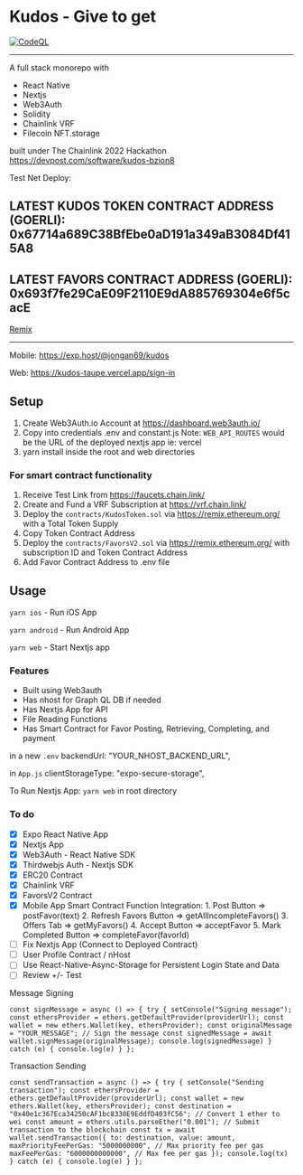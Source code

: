 # Kudos - Give to get

[![CodeQL](https://github.com/jongan69/kudos/actions/workflows/codeql-analysis.yml/badge.svg)](https://github.com/jongan69/kudos/actions/workflows/codeql-analysis.yml)

-----

A full stack monorepo with

- React Native
- Nextjs
- Web3Auth
- Solidity
- Chainlink VRF
- Filecoin NFT.storage

built under The Chainlink 2022 Hackathon <https://devpost.com/software/kudos-bzion8>

Test Net Deploy:

## LATEST KUDOS TOKEN CONTRACT ADDRESS (GOERLI): 0x67714a689C38BfEbe0aD191a349aB3084Df415A8

## LATEST FAVORS CONTRACT ADDRESS (GOERLI): 0x693f7fe29CaE09F2110E9dA885769304e6f5cacE

[Remix](https://remix.ethereum.org/#url=https://docs.chain.link/samples/VRF/VRFD20.sol&optimize=false&runs=200&evmVersion=null&version=soljson-v0.8.7+commit.e28d00a7.js)

-----

Mobile: <https://exp.host/@jongan69/kudos>

Web: <https://kudos-taupe.vercel.app/sign-in>

## Setup

1. Create Web3Auth.io Account at <https://dashboard.web3auth.io/>
2. Copy into credentials .env and constant.js
   Note: `WEB_API_ROUTES` would be the URL of the deployed nextjs app ie: vercel
3. yarn install inside the root and web directories

### For smart contract functionality

   1. Receive Test Link from <https://faucets.chain.link/>
   2. Create and Fund a VRF Subscription at <https://vrf.chain.link/>
   3. Deploy the `contracts/KudosToken.sol` via <https://remix.ethereum.org/> with a Total Token Supply
   4. Copy Token Contract Address
   5. Deploy the `contracts/FavorsV2.sol` via <https://remix.ethereum.org/> with subscription ID and Token Contract Address
   6. Add Favor Contract Address to .env file

## Usage

`yarn ios` - Run iOS App

`yarn android` - Run Android App

`yarn web` - Start Nextjs app

### Features

- Built using Web3auth
- Has nhost for Graph QL DB if needed
- Has Nextjs App for API
- File Reading Functions
- Has Smart Contract for Favor Posting, Retrieving, Completing, and payment

in a new `.env`
   backendUrl: "YOUR_NHOST_BACKEND_URL",

in `App.js`
  clientStorageType: "expo-secure-storage",

To Run Nextjs App:
  `yarn web` in root directory

### To do

- [x] Expo React Native App
- [x] Nextjs App
- [x] Web3Auth - React Native SDK
- [x] Thirdwebjs Auth - Nextjs SDK
- [x] ERC20 Contract
- [x] Chainlink VRF
- [x] FavorsV2 Contract
- [x] Mobile App Smart Contract Function Integration:
        1. Post Button => postFavor(text)
        2. Refresh Favors Button => getAllIncompleteFavors()
        3. Offers Tab => getMyFavors()
        4. Accept Button => acceptFavor
        5. Mark Completed Button => completeFavor(favorId)
- [ ] Fix Nextjs App (Connect to Deployed Contract)
- [ ] User Profile Contract / nHost
- [ ] Use React-Native-Async-Storage for Persistent Login State and Data
- [ ] Review +/- Test

Message Signing

`
const signMessage = async () => {
    try {
      setConsole("Signing message");
      const ethersProvider = ethers.getDefaultProvider(providerUrl);
      const wallet = new ethers.Wallet(key, ethersProvider);
      const originalMessage = "YOUR_MESSAGE";
      // Sign the message
      const signedMessage = await wallet.signMessage(originalMessage);
      console.log(signedMessage)
    } catch (e) {
      console.log(e)
    }
  };
`

Transaction Sending

`
const sendTransaction = async () => {
    try {
      setConsole("Sending transaction");
      const ethersProvider = ethers.getDefaultProvider(providerUrl);
      const wallet = new ethers.Wallet(key, ethersProvider);
      const destination = "0x40e1c367Eca34250cAF1bc8330E9EddfD403fC56";
      // Convert 1 ether to wei
      const amount = ethers.utils.parseEther("0.001");
      // Submit transaction to the blockchain
      const tx = await wallet.sendTransaction({
        to: destination,
        value: amount,
        maxPriorityFeePerGas: "5000000000", // Max priority fee per gas
        maxFeePerGas: "6000000000000", // Max fee per gas
      });
      console.log(tx)
    } catch (e) {
      console.log(e)
    }
  };
`
